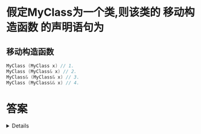 # 假定MyClass为一个类,则该类的 __移动构造函数__ 的声明语句为
## __移动构造函数__

```c++
MyClass (MyClass x) // 1. 
MyClass (MyClass& x) // 2. 
MyClass& (MyClass& x) // 3. 
MyClass (MyClass&& x) // 4.
```

# 答案

<details>

```c++
MyClass (MyClass&& x) // 4.
```

移动构造函数是一种特殊的构造函数,它用来初始化一个对象,并从另一个对象"偷取"资源。
移动构造函数的标准声明格式如下:

```c++
MyClass(MyClass&& x)
```

其中 x 是右值引用类型 MyClass&&。

其他选项中的参数类型都是错误的:
1. 普通值传递会调用拷贝构造函数
2. 引用传递会调用拷贝构造函数
3. 返回引用类型不符合构造函数声明

所以移动构造函数的正确声明是选项4。

</details>
